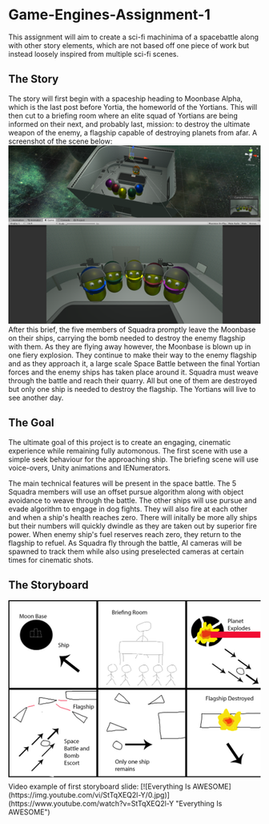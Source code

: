 # Game-Engines-Assignment-1
This assignment will aim to create a sci-fi machinima of a spacebattle along with other story elements, which are not based off one piece of work but instead loosely inspired from multiple sci-fi scenes. 

## The Story
The story will first begin with a spaceship heading to Moonbase Alpha, which is the last post before Yortia, the homeworld of the Yortians. This will then cut to a briefing room where an elite squad of Yortians are being informed on their next, and probably last, mission: to destroy the ultimate weapon of the enemy, a flagship capable of destroying planets from afar. A screenshot of the scene below: 
<img src="Pictures/yortianbrief.png">
After this brief, the five members of Squadra promptly leave the Moonbase on their ships, carrying the bomb needed to destroy the enemy flagship with them. As they are flying away however, the Moonbase is blown up in one fiery explosion. They continue to make their way to the enemy flagship and as they approach it, a large scale Space Battle between the final Yortian forces and the enemy ships has taken place around it. Squadra must weave through the battle and reach their quarry. All but one of them are destroyed but only one ship is needed to destroy the flagship. The Yortians will live to see another day. 

## The Goal
The ultimate goal of this project is to create an engaging, cinematic experience while remaining fully automonous. The first scene with use a simple seek behaviour for the approaching ship. The briefing scene will use voice-overs, Unity animations and IENumerators. 

The main technical features will be present in the space battle. The 5 Squadra members will use an offset pursue algorithm along with object avoidance to weave through the battle. The other ships will use pursue and evade algorithm to engage in dog fights. They will also fire at each other and when a ship's health reaches zero. There will initally be more ally ships but their numbers will quickly dwindle as they are taken out by superior fire power. When enemy ship's fuel reserves reach zero, they return to the flagship to refuel. As Squadra fly through the battle, AI cameras will be spawned to track them while also using preselected cameras at certain times for cinematic shots. 

## The Storyboard 
<img src="Pictures/Storyboard.png">
Video example of first storyboard slide:
[![Everything Is AWESOME](https://img.youtube.com/vi/StTqXEQ2l-Y/0.jpg)](https://www.youtube.com/watch?v=StTqXEQ2l-Y "Everything Is AWESOME")

